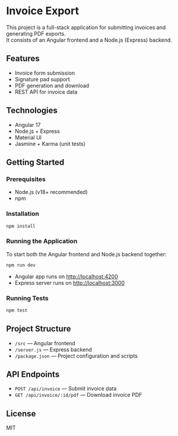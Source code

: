 # Invoice Export

This project is a full-stack application for submitting invoices and generating PDF exports.  
It consists of an Angular frontend and a Node.js (Express) backend.

## Features

- Invoice form submission
- Signature pad support
- PDF generation and download
- REST API for invoice data

## Technologies

- Angular 17
- Node.js + Express
- Material UI
- Jasmine + Karma (unit tests)

## Getting Started

### Prerequisites

- Node.js (v18+ recommended)
- npm

### Installation

```sh
npm install
```

### Running the Application

To start both the Angular frontend and Node.js backend together:

```sh
npm run dev
```

- Angular app runs on [http://localhost:4200](http://localhost:4200)
- Express server runs on [http://localhost:3000](http://localhost:3000)

### Running Tests

```sh
npm test
```

## Project Structure

- `/src` — Angular frontend
- `/server.js` — Express backend
- `/package.json` — Project configuration and scripts

## API Endpoints

- `POST /api/invoice` — Submit invoice data
- `GET /api/invoice/:id/pdf` — Download invoice PDF

## License

MIT
